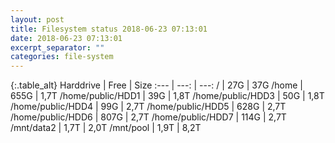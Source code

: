 ```yaml
---
layout: post
title: Filesystem status 2018-06-23 07:13:01
date: 2018-06-23 07:13:01
excerpt_separator: ""
categories: file-system
---
```

{:.table_alt}
Harddrive | Free | Size
:--- | ---: | ---:
/ | 27G | 37G
/home | 655G | 1,7T
/home/public/HDD1 | 39G | 1,8T
/home/public/HDD3 | 50G | 1,8T
/home/public/HDD4 | 99G | 2,7T
/home/public/HDD5 | 628G | 2,7T
/home/public/HDD6 | 807G | 2,7T
/home/public/HDD7 | 114G | 2,7T
/mnt/data2 | 1,7T | 2,0T
/mnt/pool | 1,9T | 8,2T
